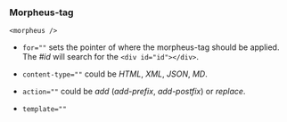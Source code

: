 ### Morpheus-tag

```
<morpheus />
```

- ```for=""``` sets the pointer of where the morpheus-tag should be applied. The *#id* will search for the ```<div id="id"></div>```. 

- ```content-type=""``` could be *HTML*, *XML*, *JSON*, *MD*.

- ```action=""``` could be *add* (*add-prefix*, *add-postfix*) or *replace*.

- ```template=""``` 
